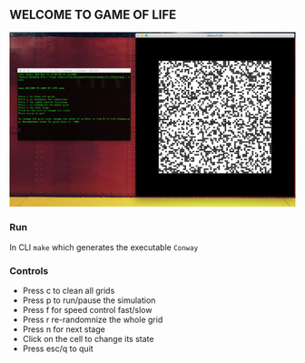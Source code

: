 ## WELCOME TO GAME OF LIFE 
![alt text](img/Welcome.png)

### Run
In CLI `make` which generates the executable `Conway`

### Controls
- Press c to clean all grids
- Press p to run/pause the simulation
- Press f for speed control fast/slow
- Press r re-randomnize the whole grid
- Press n for next stage
- Click on the cell to change its state 
- Press esc/q to quit